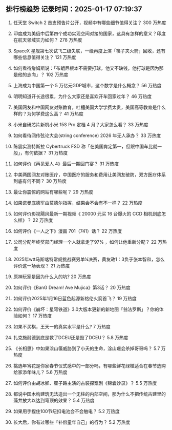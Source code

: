 
## 排行榜趋势 记录时间：2025-01-17 07:19:37
  
  1. 任天堂 Switch 2 首支预告片公开，视频中有哪些细节值得关注？ 300 万热度
    
  2. 印度成为美俄中后第四个成功实现空间对接的国家，这具有怎样的意义？印度在航天领域实力如何？ 278 万热度
    
  3. SpaceX 星舰第七次试飞二级失联，一级再度上演「筷子夹火箭」回收，还有哪些信息值得关注？ 121 万热度
    
  4. 如何看待詹姆斯说：「布朗尼根本不需要打球，他又不缺钱，他打球是因为那是他的志向」？ 102 万热度
    
  5. 上海成为中国第一个 5 万亿元GDP城市，这个数字是什么概念？ 56 万热度
    
  6. 明明知道开长途很累，为什么大家还是喜欢开车回家过年？ 46 万热度
    
  7. 美国网友和中国网友对账教育，吐槽美国大学学费太贵，美国高等教育是什么样的？为何学费这么高？ 41 万热度
    
  8. 小米自研芯片新机小米 15S Pro 定档 4 月？大家怎么看？ 33 万热度
    
  9. 如何看待网传弦论大会(string conference) 2026 年无人承办？ 33 万热度
    
  10. 陈震实测特斯拉 Cybertruck FSD 称「在美国肯定第一，但跟中国车比就一般」，有何依据？ 31 万热度
    
  11. 如何评价《再见爱人 4》最后一期回门宴？ 31 万热度
    
  12. 中美两国网友对账医疗，中国医疗的服务和费用让美网友破防，双方医疗体系到底有何不同？ 30 万热度
    
  13. 最让你震惊的网站有哪些呢？ 29 万热度
    
  14. 如果诺曼底德军由莫德尔指挥，结果会不会有不一样？ 22 万热度
    
  15. 如何评价影视飓风最新一期视频《 20000 元买 16 台爆火的 CCD 相机到底怎么样》？ 22 万热度
    
  16. 如何评价《一人之下》漫画 701（741）话？ 22 万热度
    
  17. 公司分配年终奖部门经理一个人就拿走了97% ，如何让他重新分配？ 22 万热度
    
  18. 2025年wtt马斯喀特常规挑战赛男单¼决赛，黄友政1：3负于张本智和，怎么评价这一场表现？ 21 万热度
    
  19. 原神玩家是因为什么入的坑? 20 万热度
    
  20. 如何评价《BanG Dream! Ave Mujica》第3话？ 20 万热度
    
  21. 如何评价2025年1月16日蓝色起源新格伦火箭首飞？ 19 万热度
    
  22. 如何评价《崩坏：星穹铁道》3.0大版本更新的新地图「翁法罗斯」？你的体验如何？ 17 万热度
    
  23. 如果不买棋，王天一的真实水平是什么? 7 万热度
    
  24. 扎克施耐德到底是救了DCEU还是毁了DCEU？ 5.8 万热度
    
  25. 《长相思》中如果涂山篌威胁到了小夭的生命，涂山璟会杀掉哥哥吗？ 5.7 万热度
    
  26. 挑选年宵花是你家春节仪式感中的一部分吗，有哪些鲜花绿植适合在春节选购给家添年味儿？ 5.6 万热度
    
  27. 如何评价由胡冰卿、翟子路主演的古装探案剧《锦囊妙录》？ 5.5 万热度
    
  28. 都说中国木构建筑无法造出一个无柱的内部空间，那为什么不把传统古建里的藻井放大以达到穹顶的效果？ 5.4 万热度
    
  29. 如果用手捏住100节纽扣电池会不会触电？ 5.2 万热度
    
  30. 长大后，你有过哪些「补偿童年自己」的行为？ 5.2 万热度
    